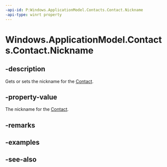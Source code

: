 ```yaml
---
-api-id: P:Windows.ApplicationModel.Contacts.Contact.Nickname
-api-type: winrt property
---
```


<!-- Property syntax
public string Nickname { get;  set; }
-->

# Windows.ApplicationModel.Contacts.Contact.Nickname

## -description
Gets or sets the nickname for the [Contact](contact.md).

## -property-value
The nickname for the [Contact](contact.md).

## -remarks

## -examples

## -see-also
